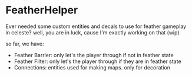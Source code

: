 # FeatherHelper
Ever needed some custom entities and decals to use for feather gameplay in celeste?
well, you are in luck, cause I'm exactly working on that (wip)

so far, we have:
- Feather Barrier: only let's the player through if not in feather state
- Feather Filter: only let's the player through if they are in feather state
- Connections: entities used for making maps. only for decoration

